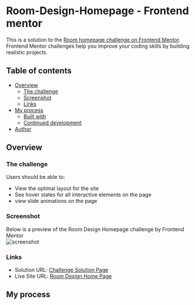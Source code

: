 # Room-Design-Homepage - Frontend mentor
This is a solution to the [Room homepage challenge on Frontend Mentor](https://www.frontendmentor.io/challenges/room-homepage-BtdBY_ENq).
Frontend Mentor challenges help you improve your coding skills by building realistic projects.

## Table of contents

- [Overview](#overview)
  - [The challenge](#the-challenge)
  - [Screenshot](#screenshot)
  - [Links](#links)
- [My process](#my-process)
  - [Built with](#built-with)
  - [Continued development](#continued-development)
- [Author](#author)

## Overview

### The challenge

Users should be able to:

- View the optimal layout for the site
- See hover states for all interactive elements on the page
- view slide animations on the page

### Screenshot

Below is a preview of the Room Design Homepage challenge by Frontend Mentor <br />
![screenshot](./assets/image/Preview.jpg?raw=true "Preview Image")

### Links


- Solution URL: [Challenge Solution Page]()
- Live Site URL: [Room Design Home Page]()

## My process
